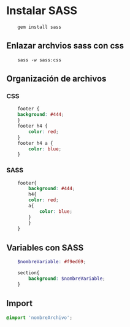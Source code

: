 # Instalar SASS

```
    gem install sass
```
## Enlazar archvios sass con css

```
    sass -w sass:css
```

## Organización de archivos

### CSS

```css
    footer {
    background: #444; 
    }
    footer h4 {
        color: red; 
    }
    footer h4 a {
        color: blue; 
    }
```

### SASS

```scss
    footer{
        background: #444;
        h4{
        color: red;
        a{
            color: blue;
        }
        }
    }
```

## Variables con SASS

```scss
    $nombreVariable: #f9ed69;

    section{
        background: $nombreVariable;
    }
```

## Import

```scss
@import 'nombreArchivo';
```



